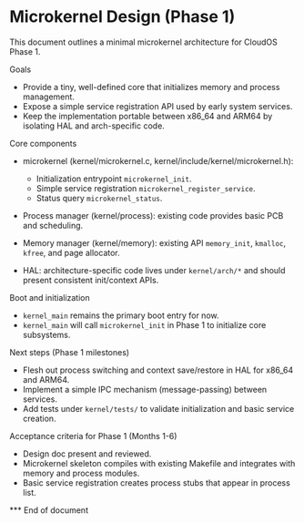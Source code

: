 # Microkernel Design (Phase 1)

This document outlines a minimal microkernel architecture for CloudOS Phase 1.

Goals
- Provide a tiny, well-defined core that initializes memory and process management.
- Expose a simple service registration API used by early system services.
- Keep the implementation portable between x86_64 and ARM64 by isolating HAL and arch-specific code.

Core components
- microkernel (kernel/microkernel.c, kernel/include/kernel/microkernel.h):
  - Initialization entrypoint `microkernel_init`.
  - Simple service registration `microkernel_register_service`.
  - Status query `microkernel_status`.

- Process manager (kernel/process): existing code provides basic PCB and scheduling.
- Memory manager (kernel/memory): existing API `memory_init`, `kmalloc`, `kfree`, and page allocator.
- HAL: architecture-specific code lives under `kernel/arch/*` and should present consistent init/context APIs.

Boot and initialization
- `kernel_main` remains the primary boot entry for now.
- `kernel_main` will call `microkernel_init` in Phase 1 to initialize core subsystems.

Next steps (Phase 1 milestones)
- Flesh out process switching and context save/restore in HAL for x86_64 and ARM64.
- Implement a simple IPC mechanism (message-passing) between services.
- Add tests under `kernel/tests/` to validate initialization and basic service creation.

Acceptance criteria for Phase 1 (Months 1-6)
- Design doc present and reviewed.
- Microkernel skeleton compiles with existing Makefile and integrates with memory and process modules.
- Basic service registration creates process stubs that appear in process list.

*** End of document
